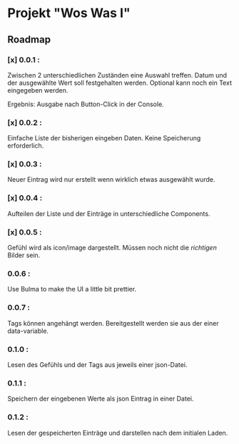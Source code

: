 # Projekt "Wos Was I"

## Roadmap

### [x] 0.0.1 :
Zwischen 2 unterschiedlichen Zuständen eine Auswahl treffen.
Datum und der ausgewählte Wert soll festgehalten werden.
Optional kann noch ein Text eingegeben werden.

Ergebnis: Ausgabe nach Button-Click in der Console.

### [x] 0.0.2 :
Einfache Liste der bisherigen eingeben Daten. Keine Speicherung erforderlich.

### [x] 0.0.3 : 
Neuer Eintrag wird nur erstellt wenn wirklich etwas ausgewählt wurde.

### [x] 0.0.4 : 
Aufteilen der Liste und der Einträge in unterschiedliche Components.

### [x] 0.0.5 :
Gefühl wird als icon/image dargestellt. Müssen noch nicht die *richtigen* Bilder sein.

### 0.0.6 : 
Use Bulma to make the UI a little bit prettier.

### 0.0.7 :
Tags können angehängt werden. Bereitgestellt werden sie aus der einer data-variable.

### 0.1.0 :
Lesen des Gefühls und der Tags aus jeweils einer json-Datei.

### 0.1.1 :
Speichern der eingebenen Werte als json Eintrag in einer Datei.

### 0.1.2 : 
Lesen der gespeicherten Einträge und darstellen nach dem initialen Laden.